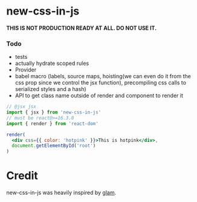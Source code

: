 # new-css-in-js

**THIS IS NOT PRODUCTION READY AT ALL. DO NOT USE IT.**

### Todo

* tests
* actually hydrate scoped rules
* Provider
* babel macro (labels, source maps, hoisting(we can even do it from the css prop since we control the jsx function), precompiling css calls to serialized styles and a hash)
* API to get class name outside of render and component to render it

```jsx
// @jsx jsx
import { jsx } from 'new-css-in-js'
// must be react@>=16.3.0
import { render } from 'react-dom'

render(
  <div css={{ color: 'hotpink' }}>This is hotpink</div>,
  document.getElementById('root')
)
```

# Credit

new-css-in-js was heavily inspired by [glam](https://github.com/threepointone/glam).

